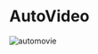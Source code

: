 # AutoVideo
![automovie](https://user-images.githubusercontent.com/18644840/77921832-3c1a9200-72db-11ea-8625-b9d1123221f4.jpg)
